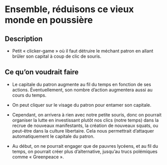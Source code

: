 # Ensemble, réduisons ce vieux monde en poussière

## Description

* Petit « clicker-game » où il faut détruire le méchant patron en allant brûler
  son capital à coup de clic de souris.

## Ce qu’on voudrait faire

* Le capitale du patron augmente au fil du temps en fonction de ses actions.
  Éventuellement, son nombre d’action augmentera aussi au cours du temps.

* On peut cliquer sur le visage du patron pour entamer son capitale.

* Cependant, on arrivera à rien avec notre petite souris, donc on pourrait
  organiser la lutte en investissant plutôt nos clics (notre temps) dans la
  recrue de nouveaux manifestants, la création de nouveaux squats, ou peut-être
  dans la culture libertaire. Cela nous permettrait d’attaquer automatiquement
  le capitale du patron.

* Au début, on ne pourrait engager que de pauvres lycéens, et au fil du
  temps, on pourrait créer plus d’alternative, jusqu’au trucs polémiques comme
  « Greenpeace ».
